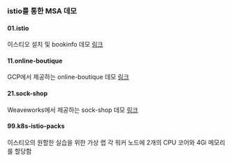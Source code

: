### istio를 통한 MSA 데모 

#### 01.istio
이스티오 설치 및 bookinfo 데모 [링크](https://istio.io/latest/docs/setup/getting-started/)

#### 11.online-boutique
GCP에서 제공하는 online-boutique 데모 [링크](https://github.com/GoogleCloudPlatform/microservices-demo)

#### 21.sock-shop
Weaveworks에서 제공하는 sock-shop 데모 [링크](https://microservices-demo.github.io/)

#### 99.k8s-istio-packs
이스티오의 원할한 실습을 위한 가상 랩 
각 워커 노드에 2개의 CPU 코어와 4Gi 메모리를 할당함 